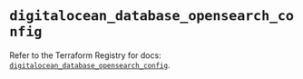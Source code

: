 # `digitalocean_database_opensearch_config`

Refer to the Terraform Registry for docs: [`digitalocean_database_opensearch_config`](https://registry.terraform.io/providers/digitalocean/digitalocean/2.51.0/docs/resources/database_opensearch_config).
